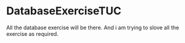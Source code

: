 # DatabaseExerciseTUC
All the database exercise will be there. And i am trying to slove all the exercise as required.

